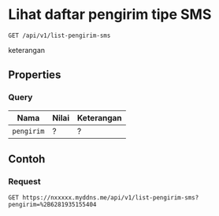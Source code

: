# Lihat daftar pengirim tipe SMS
```http
GET /api/v1/list-pengirim-sms
```
keterangan
## Properties
### Query
Nama  | Nilai | Keterangan
--- | --- | ---
<code>pengirim</code> | ? | ?

## Contoh

### Request
```http
GET https://nxxxxx.myddns.me/api/v1/list-pengirim-sms?pengirim=%2B6281935155404
```
